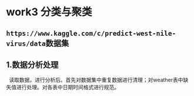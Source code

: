 # work3 分类与聚类  
## `https://www.kaggle.com/c/predict-west-nile-virus/data`数据集  
## 1.数据分析处理  
   读取数据，进行分析后。首先对数据集中重复数据进行清理；对weather表中缺失值进行处理。对各表中日期时间格式进行规范。  
